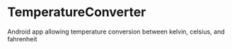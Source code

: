 # TemperatureConverter

Android app allowing temperature conversion between kelvin, celsius, and fahrenheit
